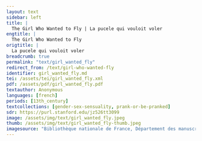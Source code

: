 ```yaml
---
layout: text
sidebar: left
title: |
  The Girl Who Wanted to Fly | La pucele qui vouloit voler
engtitle: |
  The Girl Who Wanted to Fly
origtitle: |
  La pucele qui vouloit voler
breadcrumb: true
permalink: "text/girl_wanted_fly"
redirect_from: /text/girl-who-wanted-fly
identifier: girl_wanted_fly.md
tei: /assets/tei/girl_wanted_fly.xml
pdf: /assets/pdf/girl_wanted_fly.pdf
textauthor: Anonymous
languages: [french]
periods: [13th_century]
textcollections: [gender-sex-sensuality, prank-or-be-pranked]
sdr: https://purl.stanford.edu/jz526tt3099
image: /assets/img/text/girl_wanted_fly.jpeg
thumb: /assets/img/text/girl_wanted_fly-thumb.jpeg
imagesource: "Bibliothèque nationale de France, Département des manuscrits, Français 25545"
---
```

